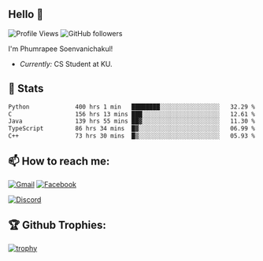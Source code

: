 
<h2>Hello 👋</h2> 

![Profile Views](https://komarev.com/ghpvc/?username=Homiez09&label=Profile%20views&color=0e75b6&style=flat)
![GitHub followers](https://img.shields.io/github/followers/HomieZ09.svg?style=social&label=Follow)


I'm Phumrapee Soenvanichakul!

- <i>Currently:</i> CS Student at KU.

<h2>👀 Stats</h2>

<!--START_SECTION:waka-->

```txt
Python             400 hrs 1 min   ████████░░░░░░░░░░░░░░░░░   32.29 %
C                  156 hrs 13 mins ███░░░░░░░░░░░░░░░░░░░░░░   12.61 %
Java               139 hrs 55 mins ██▓░░░░░░░░░░░░░░░░░░░░░░   11.30 %
TypeScript         86 hrs 34 mins  █▓░░░░░░░░░░░░░░░░░░░░░░░   06.99 %
C++                73 hrs 30 mins  █▒░░░░░░░░░░░░░░░░░░░░░░░   05.93 %
```

<!--END_SECTION:waka-->

<h2>📫 How to reach me:</h2>

<a href="mailto:phumrapeesoen1@gmail.com">![Gmail](https://img.shields.io/badge/Gmail-D14836?style=for-the-badge&logo=gmail&logoColor=white)</a> 
<a href="https://web.facebook.com/phumrapee.soenvanichakul.3/">![Facebook](https://img.shields.io/badge/Facebook-4267B2?style=for-the-badge&logo=facebook&logoColor=white)</a>

<a href="https://discord.gg/EWnAEUtFVm">![Discord](https://discord.c99.nl/widget/theme-1/297740667784921089.png)</a> 

<h2>🏆 Github Trophies:</h2>

[![trophy](https://github-profile-trophy.vercel.app/?username=Homiez09&theme=discord&row=1)](https://github.com/ryo-ma/github-profile-trophy)
